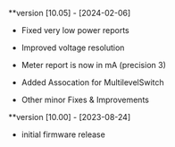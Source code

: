 
**version [10.05] - [2024-02-06]
  - Fixed very low power reports 
  - Improved voltage resolution
  - Meter report is now in mA (precision 3)
  - Added Assocation for MultilevelSwitch
  
  - Other minor Fixes & Improvements

**version [10.00] - [2023-08-24]
- initial firmware release